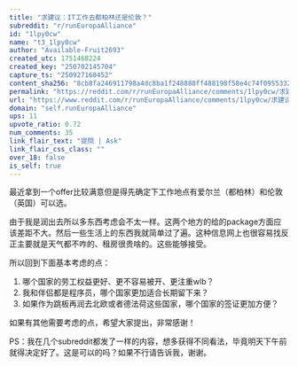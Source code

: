 ```yaml
---
title: "求建议：IT工作去都柏林还是伦敦？"
subreddit: "r/runEuropaAlliance"
id: "1lpy0cw"
name: "t3_1lpy0cw"
author: "Available-Fruit2693"
created_utc: 1751468224
created_key: "250702145704"
capture_ts: "250927160452"
content_sha256: "8cb8fa246911798a4dc8ba1f248888ff488198f58e4c74f0955332a3a82793e3"
permalink: "https://reddit.com/r/runEuropaAlliance/comments/1lpy0cw/求建议it工作去都柏林还是伦敦/"
url: "https://www.reddit.com/r/runEuropaAlliance/comments/1lpy0cw/求建议it工作去都柏林还是伦敦/"
domain: "self.runEuropaAlliance"
ups: 11
upvote_ratio: 0.72
num_comments: 35
link_flair_text: "提問 | Ask"
link_flair_css_class: ""
over_18: false
is_self: true
---
```


最近拿到一个offer比较满意但是得先确定下工作地点有爱尔兰（都柏林）和伦敦（英国）可以选。

由于我是润出去所以多东西考虑会不太一样。这两个地方的给的package方面应该差距不大。然后一些生活上的东西我就简单过了遍。这种信息网上也很容易找反正主要就是天气都不咋的、租房很贵啥的。这些能够接受。

所以回到下面基本考虑的点：

1.  哪个国家的劳工权益更好、更不容易被开、更注重wlb？
2.  我和伴侣都是程序员，哪个国家更加适合长期留下来？
3.  如果作为跳板再润去北欧或者德法荷这些国家，哪个国家的签证更加方便？

如果有其他需要考虑的点，希望大家提出，非常感谢！

PS：我在几个subreddit都发了一样的内容，想多获得不同看法，毕竟明天下午前就得决定好了。这是可以的吗？如果不行请告诉我，谢谢。
